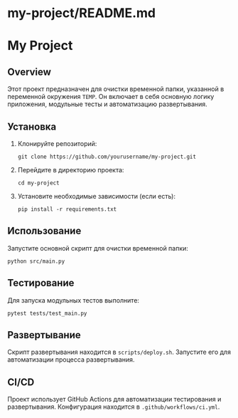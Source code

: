 # my-project/README.md

# My Project

## Overview
Этот проект предназначен для очистки временной папки, указанной в переменной окружения `TEMP`. Он включает в себя основную логику приложения, модульные тесты и автоматизацию развертывания.

## Установка
1. Клонируйте репозиторий:
   ```
   git clone https://github.com/yourusername/my-project.git
   ```
2. Перейдите в директорию проекта:
   ```
   cd my-project
   ```
3. Установите необходимые зависимости (если есть):
   ```
   pip install -r requirements.txt
   ```

## Использование
Запустите основной скрипт для очистки временной папки:
```
python src/main.py
```

## Тестирование
Для запуска модульных тестов выполните:
```
pytest tests/test_main.py
```

## Развертывание
Скрипт развертывания находится в `scripts/deploy.sh`. Запустите его для автоматизации процесса развертывания.

## CI/CD
Проект использует GitHub Actions для автоматизации тестирования и развертывания. Конфигурация находится в `.github/workflows/ci.yml`.